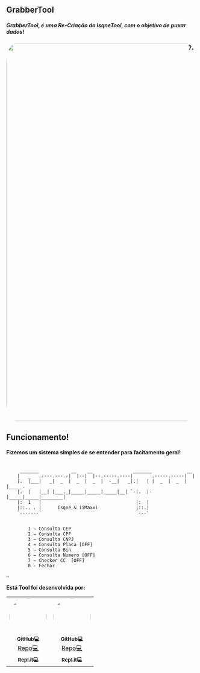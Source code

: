 ## GrabberTool
##### GrabberTool, é uma Re-Criação do IsqneTool, com o objetivo de puxar dados!
<h4 align=center>
  <img style="border-radius: 5%;" src="https://imgur.com/dunga8H.png" width="1000px" alt="720px;"/>
</h4>

## Funcionamento!
#### Fizemos um sistema simples de se entender para facitamento geral!
```

     _______            __    __               _______             __       
    |   _   .----.---.-|  |--|  |--.-----.----|       .-----.-----|  |      
    |.  |___|   _|  _  |  _  |  _  |  -__|   _|.|   | |  _  |  _  |  |_____.
    |.  |   |__| |___._|_____|_____|_____|__| `-|.  |-|_____|_____|________|
    |:  1   |                                   |:  |                       
    |::.. . |      Isqne & iiMaxxi              |::.|                       
    `-------'                                   `---'
    

        1 ⇁ Consulta CEP
        2 ⇁ Consulta CPF
        3 ⇁ Consulta CNPJ
        4 ⇁ Consulta Placa [OFF]
        5 ⇁ Consulta Bin
        6 ⇁ Consulta Numero [OFF]
        7 ⇁ Checker CC  [OFF]
        0 - Fechar
        
⇨ 
```

<b>Está Tool foi desenvolvida por:</b>

<table>
  <tr>
    <td align="center"><a href="https://github.com/iiMaxxi"><img style="border-radius: 50%;" src="https://avatars.githubusercontent.com/u/77986142?s=400&u=a9b7d1654029a0ec5f107819ace7fc3e984c981b&v=4" width="100px;" alt=""/><br /><sub><b>GitHub💻</b></sub></a><br /><a href="https://github.com/iiMaxxi/IsqneTool" title="Aquele canto de gente entelegente">Repo💻</a><a href="https://repl.it/@iiMaxxi"><br /><sub><b>Repl.it💻</sub><br /></b></a></td>
    <td align="center"><a href="https://github.com/Isqneeh"><img style="border-radius: 50%;" src="https://avatars.githubusercontent.com/u/79223936?s=460&u=1952fa4fb5538604622395fc7a5328c5c537e3e2&v=4" width="100px;" alt=""/><br /><sub><b>GitHub💻</b></sub></a><br /><a href="https://github.com/Isqneeh/GrabberTool" title="Aquele canto de gente entelegente">Repo💻</a><a href="https://repl.it/@Isqne"><br /><sub><b>Repl.it💻</sub><br /></b></a></td>
  </tr>
</table>
